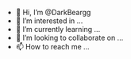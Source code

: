 - 👋 Hi, I’m @DarkBeargg
- 👀 I’m interested in ...
- 🌱 I’m currently learning ...
- 💞️ I’m looking to collaborate on ...
- 📫 How to reach me ...

<!---
DarkBeargg/DarkBeargg is a ✨ special ✨ repository because its `README.md` (this file) appears on your GitHub profile.
You can click the Preview link to take a look at your changes.
--->
